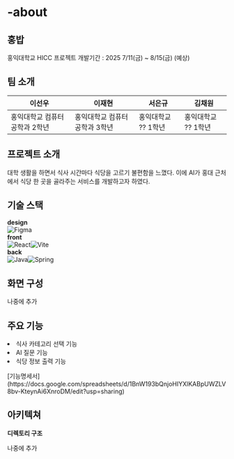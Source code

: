 # -about
홍밥
---
홍익대학교 HICC 프로젝트
개발기간 : 2025 7/11(금) ~ 8/15(금) (예상)

팀 소개
---
이선우 | 이재현 | 서은규 | 김채원
--- | --- | --- | ---
홍익대학교 컴퓨터공학과 2학년 | 홍익대학교 컴퓨터공학과 3학년 | 홍익대학교 ?? 1학년 | 홍익대학교 ?? 1학년 |

프로젝트 소개
---
대학 생활을 하면서 식사 시간마다 식당을 고르기 불편함을 느꼈다. 이에 AI가 홍대 근처에서 식당 한 곳을 골라주는 서비스를 개발하고자 하였다.

기술 스택
---
**design**  
![Figma](https://img.shields.io/badge/Figma-F24E1E?style=for-the-badge&logo=figma&logoColor=white)  
**front**  
![React](https://img.shields.io/badge/React-20232A?style=for-the-badge&logo=react&logoColor=61DAFB)![Vite](https://img.shields.io/badge/Vite-646CFF?style=for-the-badge&logo=vite&logoColor=white)    
**back**  
![Java](https://img.shields.io/badge/Java-007396?style=for-the-badge&logo=openjdk&logoColor=white)![Spring](https://img.shields.io/badge/Spring-6DB33F?style=for-the-badge&logo=spring&logoColor=white)  

화면 구성
---
나중에 추가

주요 기능
---
<li>식사 카테고리 선택 기능</li>
<li>AI 질문 기능</li>
<li>식당 정보 출력 기능</li>
<p></p>
[기능명세서](https://docs.google.com/spreadsheets/d/1BnW193bQnjoHIYXlKABpUWZLV8bv-KteynAi6XnroDM/edit?usp=sharing)


아키텍쳐
---
**디렉토리 구조**  
  
나중에 추가  
